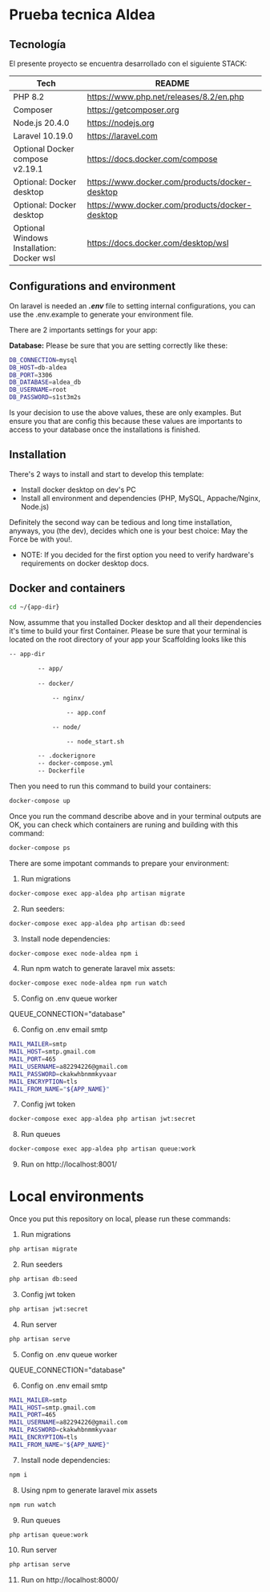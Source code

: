 
# Prueba tecnica Aldea

## Tecnología

El presente proyecto se encuentra desarrollado con el siguiente STACK:

| Tech | README |
| ------ | ------ |
| PHP 8.2 | https://www.php.net/releases/8.2/en.php|
| Composer | https://getcomposer.org|
| Node.js 20.4.0 | https://nodejs.org|
| Laravel 10.19.0 | https://laravel.com|
| Optional Docker compose v2.19.1 | https://docs.docker.com/compose|
| Optional: Docker desktop | https://www.docker.com/products/docker-desktop|
| Optional: Docker desktop | https://www.docker.com/products/docker-desktop|
| Optional Windows Installation: Docker wsl | https://docs.docker.com/desktop/wsl|


## Configurations and environment

On laravel is needed an ***.env*** file to setting internal configurations, you can use the .env.example to generate your environment file.  

There are 2 importants settings for your app:  

**Database:** Please be sure that you are setting correctly like these:

```sh
DB_CONNECTION=mysql
DB_HOST=db-aldea
DB_PORT=3306
DB_DATABASE=aldea_db
DB_USERNAME=root
DB_PASSWORD=s1st3m2s
```  

Is your decision to use the above values, these are only examples. But ensure you that are config this because these values are importants to access to your database once the installations is finished.  

## Installation

There's 2 ways to install and start to develop this template:

- Install docker desktop on dev's PC
- Install all environment and dependencies (PHP, MySQL, Appache/Nginx, Node.js)

Definitely the second way can be tedious and long time installation, anyways, you (the dev), decides which one is your best choice: May the Force be with you!.

- NOTE: If you decided for the first option you need to verify hardware's requirements on docker desktop docs.


## Docker and containers

```sh
cd ~/{app-dir}
```

Now, assumme that you installed Docker desktop and all their dependencies it's time to build your first Container. Please be sure that your terminal is located on the root directory of your app your Scaffolding looks like this  


```sh
-- app-dir  
    
        -- app/  
        
        -- docker/  

            -- nginx/  

                -- app.conf  

            -- node/  

                -- node_start.sh  

        -- .dockerignore  
        -- docker-compose.yml
        -- Dockerfile  
```

Then you need to run this command to build your containers:  

```sh
docker-compose up
```

Once you run the command describe above and in your terminal outputs are OK, you can check which containers are runing and building with this command:


```sh
docker-compose ps
```  

There are some impotant commands to prepare your environment:  

1. Run migrations 

```sh
docker-compose exec app-aldea php artisan migrate
```  

2. Run seeders:  

```sh
docker-compose exec app-aldea php artisan db:seed
```  

3. Install node dependencies:  

```sh
docker-compose exec node-aldea npm i
```  

4. Run npm watch to generate laravel mix assets:  

```sh
docker-compose exec node-aldea npm run watch
```  

5. Config on .env queue worker

QUEUE_CONNECTION="database"

6. Config on .env email smtp

```sh
MAIL_MAILER=smtp
MAIL_HOST=smtp.gmail.com
MAIL_PORT=465
MAIL_USERNAME=a82294226@gmail.com 
MAIL_PASSWORD=ckakwhbnmmkyvaar
MAIL_ENCRYPTION=tls
MAIL_FROM_NAME="${APP_NAME}"
```  
7. Config jwt token

```sh
docker-compose exec app-aldea php artisan jwt:secret
```  

8. Run queues

```sh
docker-compose exec app-aldea php artisan queue:work
```  


9. Run on 
http://localhost:8001/

# Local environments

Once you put this repository on local, please run these commands:

1. Run migrations 

```sh
php artisan migrate
```  

2. Run seeders 

```sh
php artisan db:seed
```  

3. Config jwt token

```sh
php artisan jwt:secret
```  

4. Run server

```sh
php artisan serve
```  

5. Config on .env queue worker

QUEUE_CONNECTION="database"

6. Config on .env email smtp

```sh
MAIL_MAILER=smtp
MAIL_HOST=smtp.gmail.com
MAIL_PORT=465
MAIL_USERNAME=a82294226@gmail.com 
MAIL_PASSWORD=ckakwhbnmmkyvaar
MAIL_ENCRYPTION=tls
MAIL_FROM_NAME="${APP_NAME}"
```  

7. Install node dependencies:  

```sh
npm i
```  

8. Using npm to generate laravel mix assets
```sh
npm run watch
```  

9. Run queues

```sh
php artisan queue:work
```

10. Run server

```sh
php artisan serve
```  

11. Run on 
http://localhost:8000/

